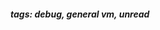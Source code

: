 <!-- Please prefix the notes with the date as in [22/12/2020] -->

##### tags: debug, general vm, unread